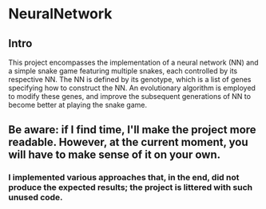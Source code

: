 # NeuralNetwork

## Intro

This project encompasses the implementation of a neural network (NN) and a simple snake game featuring multiple snakes, 
each controlled by its respective NN. The NN is defined by its genotype, which is a list of genes specifying how to 
construct the NN. An evolutionary algorithm is employed to modify these genes, and improve the subsequent 
generations of NN to become better at playing the snake game.

## Be aware: if I find time, I'll make the project more readable. However, at the current moment, you will have to make sense of it on your own.
### I implemented various approaches that, in the end, did not produce the expected results; the project is littered with such unused code.



